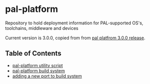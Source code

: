 # pal-platform
Repository to hold deployment information for PAL-supported OS's, toolchains, middleware and devices

Current version is 3.0.0, copied from from [pal platfrom 3.0.0 release][pal-platfrom-3-0-0-release].

## Table of Contents

- [pal-platform utility script](pal-platform-util.md)
- [pal-platform build system](pal-platform-buildSystem.md)
- [adding a new port to build system](pal-platform-newPort.md)


[pal-platfrom-3-0-0-release]:https://github.com/ARMmbed/pal-platform/releases/tag/3.0.0
